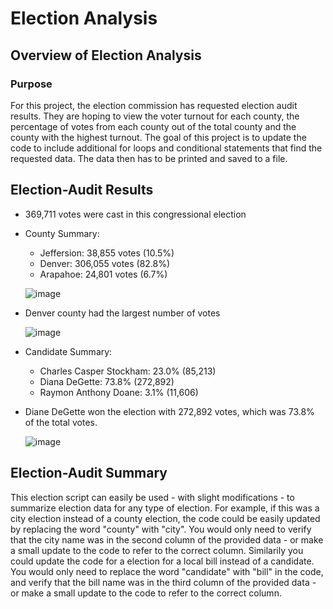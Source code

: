 # Election Analysis

## Overview of Election Analysis

### Purpose
  For this project, the election commission has requested election audit results. They are hoping to view the voter turnout for each county, the percentage of votes from each county out of the total county and the county with the highest turnout. The goal of this project is to update the code to include additional for loops and conditional statements that find the requested data. The data then has to be printed and saved to a file. 

## Election-Audit Results

* 369,711 votes were cast in this congressional election
* County Summary:
   * Jeffersion: 38,855 votes (10.5%)
   * Denver: 306,055 votes (82.8%)
   * Arapahoe: 24,801 votes (6.7%)
   
   ![image](https://user-images.githubusercontent.com/103475613/165889899-3b38ebaf-f160-4d3f-8cd9-313296dfcb3f.png)
   
 * Denver county had the largest number of votes
 
   ![image](https://user-images.githubusercontent.com/103475613/165890348-3b89daf3-d7a0-45c5-b2ae-2d51f62e6504.png)

 * Candidate Summary:
    *  Charles Casper Stockham: 23.0% (85,213)
    *  Diana DeGette: 73.8% (272,892)
    *  Raymon Anthony Doane: 3.1% (11,606)

 * Diane DeGette won the election with 272,892 votes, which was 73.8% of the total votes.

    ![image](https://user-images.githubusercontent.com/103475613/165890504-4c8a6be8-2830-4f66-aeed-4b2e152fdf1c.png)


## Election-Audit Summary

This election script can easily be used - with slight modifications - to summarize election data for any type of election. For example, if this was a city election instead of a county election, the code could be easily updated by replacing the word "county" with "city". You would only need to verify that the city name was in the second column of the provided data - or make a small update to the code to refer to the correct column. Similarily you could update the code for a election for a local bill instead of a candidate. You would only need to replace the word "candidate" with "bill" in the code, and verify that the bill name was in the third column of the provided data - or make a small update to the code to refer to the correct column.
